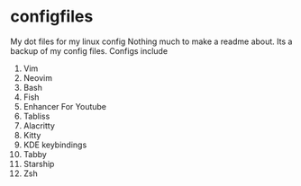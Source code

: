 # configfiles

My dot files for my linux config
Nothing much to make a readme about. Its a backup of my config files.
Configs include

1. Vim
1. Neovim
1. Bash
1. Fish
1. Enhancer For Youtube
1. Tabliss
1. Alacritty
1. Kitty
1. KDE keybindings
1. Tabby
1. Starship
1. Zsh
